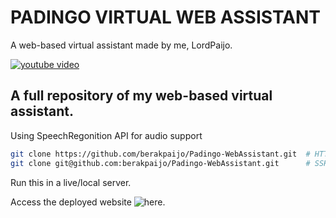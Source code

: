# PADINGO VIRTUAL WEB ASSISTANT
  A web-based virtual assistant made by me, LordPaijo.

  [![youtube video](https://img.youtube.com/vi/eeAdXy7NGGU/0.jpg)](https://www.youtube.com/watch?v=eeAdXy7NGGU)

  ## A full repository of my web-based virtual assistant.
  Using SpeechRegonition API for audio support

  ```bash
  git clone https://github.com/berakpaijo/Padingo-WebAssistant.git  # HTTP
  git clone git@github.com:berakpaijo/Padingo-WebAssistant.git      # SSH
  ```

  Run this in a live/local server.

  Access the deployed website ![here](https://padingo-webassistant.netlify.app/).
